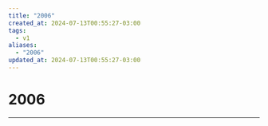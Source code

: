 ```yaml
---
title: "2006"
created_at: 2024-07-13T00:55:27-03:00
tags:
  - v1
aliases:
  - "2006"
updated_at: 2024-07-13T00:55:27-03:00
---
```

# 2006
---

